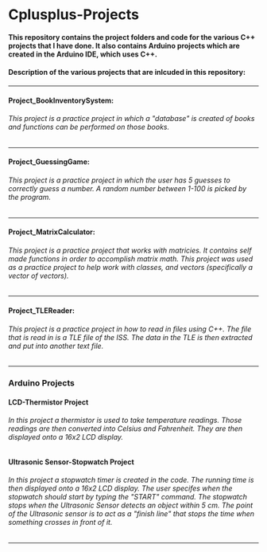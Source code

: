 # Cplusplus-Projects
#### This repository contains the project folders and code for the various C++ projects that I have done. It also contains Arduino projects which are created in the Arduino IDE, which uses C++.
#### Description of the various projects that are inlcuded in this repository:
-----------------------------------------------------------------------------------------------------------------------------------------------------------------------------------
#### Project_BookInventorySystem: 
###### This project is a practice project in which a "database" is created of books and functions can be performed on those books.
-----------------------------------------------------------------------------------------------------------------------------------------------------------------------------------
#### Project_GuessingGame: 
###### This project is a practice project in which the user has 5 guesses to correctly guess a number. A random number between 1-100 is picked by the program.
-----------------------------------------------------------------------------------------------------------------------------------------------------------------------------------
#### Project_MatrixCalculator: 
###### This project is a practice project that works with matricies. It contains self made functions in order to accomplish matrix math. This project was used as a practice project to help work with classes, and vectors (specifically a vector of vectors).
-----------------------------------------------------------------------------------------------------------------------------------------------------------------------------------
#### Project_TLEReader: 
###### This project is a practice project in how to read in files using C++. The file that is read in is a TLE file of the ISS. The data in the TLE is then extracted and put into another text file.
-----------------------------------------------------------------------------------------------------------------------------------------------------------------------------------
### Arduino Projects


#### LCD-Thermistor Project 
###### In this project a thermistor is used to take temperature readings. Those readings are then converted into Celsius and Fahrenheit. They are then displayed onto a 16x2 LCD display.

#### Ultrasonic Sensor-Stopwatch Project 
###### In this project a stopwatch timer is created in the code. The running time is then displayed onto a 16x2 LCD display. The user specifes when the stopwatch should start by typing the "START" command. The stopwatch stops when the Ultrasonic Sensor detects an object within 5 cm. The point of the Ultrasonic sensor is to act as a "finish line" that stops the time when something crosses in front of it.
-----------------------------------------------------------------------------------------------------------------------------------------------------------------------------------
